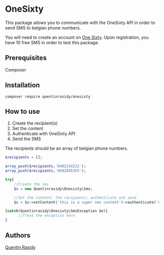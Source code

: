 # OneSixty

This package allows you to communicate with the OneSixty API in order to send SMS to belgian phone numbers.

You will need to create an account on [One Sixty](https://oneforthy.be).
Upon registration, you have 10 free SMS in order to test this package. 

## Prerequisites

Composer

## Installation

```composer require quentinrasidy/onesixty```

## How to use
1. Create the recipient(s)
2. Set the content
3. Authenticate with OneSixty API
4. Send the SMS

The recipients should be an array of belgian phone numbers.

```php
$recipients = [];

array_push($recipients,'0482234222');
array_push($recipients,'0492845355');

try{
    //Create the sms
    $s = new Quentinrasidy\Onesixty\Sms;

    //Set the content; the recipients; authenticate and send
    $s = $s->setContent('this is a super sms content')->authenticate('n0LPEy1y0GL3nmx7xt2g6xxOLSXqcntiHxCPzjSTgaNEaS9odja2aWYFOVuM')->send();

}catch(Quentinrasidy\Onesixty\SmsException $e){
      //Treat the exception here
}
```

## Authors

[Quentin Rasidy](https://www.linkedin.com/in/quentinrasidy/)